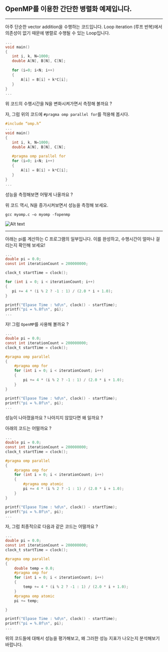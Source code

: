 ## OpenMP를 이용한 간단한 병렬화 예제입니다.

*  *  *

아주 단순한 vector addition을 수행하는 코드입니다.
Loop iteration (루프 반복)에서 의존성이 없기 때문에 병렬로 수행될 수 있는 Loop입니다.

```c
...
void main()
{
   int i, k, N=1000;
   double A[N], B[N], C[N];
   
   for (i=0; i<N; i++)
   {
       A[i] = B[i] + k*C[i];
   }
}
...
```
위 코드의 수행시간을 N을 변화시켜가면서 측정해 볼까요 ?

자, 그럼 위의 코드에 ```#pragma omp parallel for```를 적용해 봅시다.

```c
#include “omp.h”
...
void main()
{
   int i, k, N=1000;
   double A[N], B[N], C[N];
   
   #pragma omp parallel for
   for (i=0; i<N; i++)
   {
       A[i] = B[i] + k*C[i];
   }
}
...
```
성능을 측정해보면 어떻게 나올까요 ?

위 코드 역시, N을 증가시켜보면서 성능을 측정해 보세요.


```
gcc myomp.c –o myomp -fopenmp
```

![Alt text](https://github.com/jeonggunlee/Parallel_Programming_2018_Fall/blob/master/img/openmp.PNG
 "Optional title")
 
 *  *  *

아래는 pi를 계산하는 C 프로그램의 일부입니다. 이를 완성하고, 수행시간이 얼마나 걸리는지 확인해 보세요!
 ```c
 ...
double pi = 0.0;
const int iterationCount = 200000000;

clock_t startTime = clock();

for (int i = 0; i < iterationCount; i++)
{
	pi += 4 * (i % 2 ? -1 : 1) / (2.0 * i + 1.0);
}

printf("Elpase Time : %d\n", clock() - startTime);
printf("pi = %.8f\n", pi);
...
```

자! 그럼 ```OpenMP```를 사용해 볼까요 ?

```c
...
double pi = 0.0;
const int iterationCount = 200000000;
clock_t startTime = clock();

#pragma omp parallel
{
	#pragma omp for
	for (int i = 0; i < iterationCount; i++)
	{
		pi += 4 * (i % 2 ? -1 : 1) / (2.0 * i + 1.0);
	}
}

printf("Elpase Time : %d\n", clock() - startTime);
printf("pi = %.8f\n", pi);
...
```

성능이 나아졌을까요 ?
나아지지 않았다면 왜 일까요 ?


아래의 코드는 어떨까요 ?

```c
...
double pi = 0.0;
const int iterationCount = 200000000;
clock_t startTime = clock();

#pragma omp parallel
{
	#pragma omp for
	for (int i = 0; i < iterationCount; i++)
	{
		#pragma omp atomic
		pi += 4 * (i % 2 ? -1 : 1) / (2.0 * i + 1.0);
	}
}

printf("Elpase Time : %d\n", clock() - startTime);
printf("pi = %.8f\n", pi);
...
```

자, 그럼 최종적으로 다음과 같은 코드는 어떨까요 ?

```c
...
double pi = 0.0;
const int iterationCount = 200000000;
clock_t startTime = clock();

#pragma omp parallel
{
	double temp = 0.0;
	#pragma omp for
	for (int i = 0; i < iterationCount; i++)
	{
		temp += 4 * (i % 2 ? -1 : 1) / (2.0 * i + 1.0);
	}
	#pragma omp atomic
	pi += temp;

}

printf("Elpase Time : %d\n", clock() - startTime);
printf("pi = %.8f\n", pi);
...
```

위의 코드들에 대해서 성능을 평가해보고, 왜 그러한 성능 지표가 나오는지 분석해보기 바랍니다.



